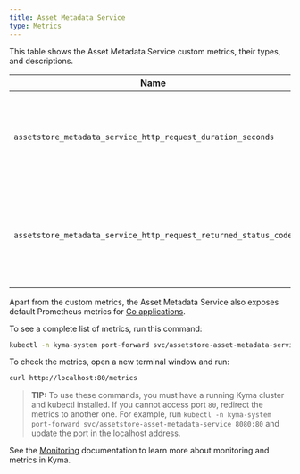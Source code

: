 ```yaml
---
title: Asset Metadata Service
type: Metrics
---
```


This table shows the Asset Metadata Service custom metrics, their types, and descriptions.

| Name | Type | Description |
|------|-------------|------|
| `assetstore_metadata_service_http_request_duration_seconds` | histogram | Specifies a number of HTTP requests the service processes in a given time series. |
| `assetstore_metadata_service_http_request_returned_status_code` | counter | Specifies a number of different HTTP response status codes in a given time series. |

Apart from the custom metrics, the Asset Metadata Service also exposes default Prometheus metrics for [Go applications](https://prometheus.io/docs/guides/go-application/).

To see a complete list of metrics, run this command:

```bash
kubectl -n kyma-system port-forward svc/assetstore-asset-metadata-service 80
```

To check the metrics, open a new terminal window and run:

```bash
curl http://localhost:80/metrics
```

> **TIP:** To use these commands, you must have a running Kyma cluster and kubectl installed. If you cannot access port `80`, redirect the metrics to another one. For example, run `kubectl -n kyma-system port-forward svc/assetstore-asset-metadata-service 8080:80` and update the port in the localhost address.

See the [Monitoring](/components/monitoring) documentation to learn more about monitoring and metrics in Kyma.
